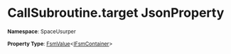 # CallSubroutine.target JsonProperty

<small>**Namespace**: SpaceUsurper</small>

<small>**Property Type**: [FsmValue](../FsmValue-1.md)&lt;[IFsmContainer](../IFsmContainer.md)&gt;</small>

